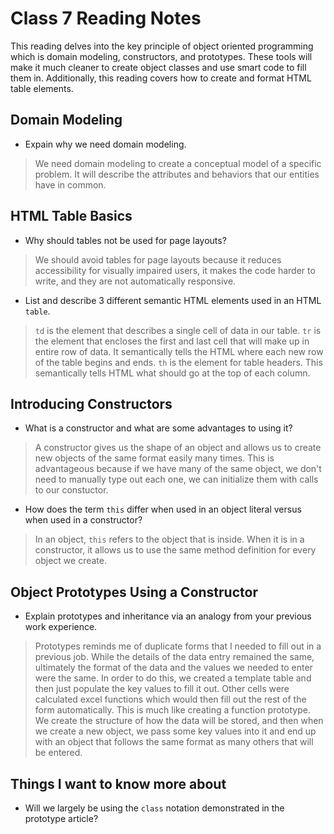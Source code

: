 # Class 7 Reading Notes

This reading delves into the key principle of object oriented programming which is domain modeling, constructors, and prototypes.  These tools will make it much cleaner to create object classes and use smart code to fill them in.  Additionally, this reading covers how to create and format HTML table elements.

## Domain Modeling

- Expain why we need domain modeling.

> We need domain modeling to create a conceptual model of a specific problem.  It will describe the attributes and behaviors that our entities have in common.

## HTML Table Basics

- Why should tables not be used for page layouts?

> We should avoid tables for page layouts because it reduces accessibility for visually impaired users, it makes the code harder to write, and they are not automatically responsive.

- List and describe 3 different semantic HTML elements used in an HTML `table`.

> `td` is the element that describes a single cell of data in our table.
> `tr` is the element that encloses the first and last cell that will make up in entire row of data.  It semantically tells the HTML where each new row of the table begins and ends.
> `th` is the element for table headers.  This semantically tells HTML what should go at the top of each column.

## Introducing Constructors

- What is a constructor and what are some advantages to using it?

> A constructor gives us the shape of an object and allows us to create new objects of the same format easily many times.  This is advantageous because if we have many of the same object, we don't need to manually type out each one, we can initialize them with calls to our constuctor.

- How does the term `this` differ when used in an object literal versus when used in a constructor?

> In an object, `this` refers to the object that is inside.  When it is in a constructor, it allows us to use the same method definition for every object we create.

## Object Prototypes Using a Constructor

- Explain prototypes and inheritance via an analogy from your previous work experience.

> Prototypes reminds me of duplicate forms that I needed to fill out in a previous job.  While the details of the data entry remained the same, ultimately the format of the data and the values we needed to enter were the same.  In order to do this, we created a template table and then just populate the key values to fill it out.  Other cells were calculated excel functions which would then fill out the rest of the form automatically.  This is much like creating a function prototype.  We create the structure of how the data will be stored, and then when we create a new object, we pass some key values into it and end up with an object that follows the same format as many others that will be entered.

## Things I want to know more about

- Will we largely be using the `class` notation demonstrated in the prototype article?

